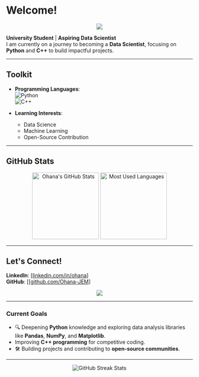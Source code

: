 # Welcome!  

<p align="center">
  <img src="https://readme-typing-svg.herokuapp.com?font=Roboto+Slab&color=30F7F7&size=28&center=true&vCenter=true&width=450&lines=Aspiring+Data+Scientist;Python+and+C%2B%2B+Enthusiast;Always+Learning+New+Things!">
</p>

 **University Student** |  **Aspiring Data Scientist**  
I am currently on a journey to becoming a **Data Scientist**, focusing on **Python**  and **C++**  to build impactful projects.

---

## Toolkit  

- **Programming Languages**:  
  ![Python](https://img.shields.io/badge/-Python-blue?logo=python&logoColor=white&style=flat-square)  
  ![C++](https://img.shields.io/badge/-C++-00599C?logo=c%2B%2B&logoColor=white&style=flat-square)  

- **Learning Interests**:  
  - Data Science 
  - Machine Learning   
  - Open-Source Contribution 

---

## GitHub Stats  

<div align="center">
  <img src="https://github-readme-stats.vercel.app/api?username=YourGitHubUsername&show_icons=true&theme=radical" alt="Ohana's GitHub Stats" height="180px" />
  <img src="https://github-readme-stats.vercel.app/api/top-langs/?username=YourGitHubUsername&layout=compact&theme=radical" alt="Most Used Languages" height="180px" />
</div>

---

## Let's Connect!  

  
**LinkedIn**: [[linkedin.com/in/ohana](https://www.linkedin.com/in/ohana-יְעֲשִׂיאֵל-edwards-mbewe-✡︎-b17bb1295)]  
**GitHub**: [[[github.com/Ohana-JEM](https://github.com/Ohana-JEM)]

<p align="center">
  <img src="https://readme-typing-svg.herokuapp.com?font=Roboto+Slab&color=F7D530&size=24&center=true&vCenter=true&width=500&lines=Always+open+to+collaboration!;Feel+free+to+reach+out.">
</p>

---

### Current Goals  

- 🔍 Deepening **Python** knowledge and exploring data analysis libraries like **Pandas**, **NumPy**, and **Matplotlib**.  
- Improving **C++ programming** for competitive coding.  
- 🛠️ Building projects and contributing to **open-source communities**.  

---

<div align="center">
  <img src="https://github.com/DenverCoder1/github-readme-streak-stats/blob/main/docs/demo.gif?raw=true" alt="GitHub Streak Stats">
</div>
